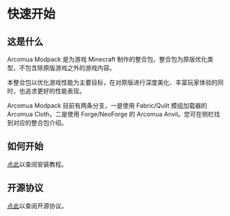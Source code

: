 # 快速开始

## 这是什么

<!-- **Arcomua 系列整合包——深度优化与游戏体验增强型整合包** -->

Arcomua Modpack 是为游戏 Minecraft 制作的整合包，整合包为原版优化类型，不包含除原版游戏之外的游戏内容。

本整合包以优化游戏性能为主要目标，在对原版进行深度美化、丰富玩家体验的同时，也追求更好的性能表现。

Arcomua Modpack 目前有两条分支，一是使用 Fabric/Quilt 模组加载器的 Arcomua Cloth，二是使用 Forge/NeoForge 的 Arcomua Anvil。您可在侧栏找到对应的整合包介绍。

## 如何开始

[点此](/install/introduction.md)以查阅安装教程。

## 开源协议

[点此](https://github.com/Arcomua/Arcomua-Modpack/blob/Main/LICENSE.txt)以查阅开源协议。
